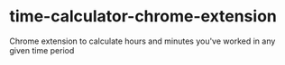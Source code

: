 # time-calculator-chrome-extension
Chrome extension to calculate hours and minutes you've worked in any given time period
